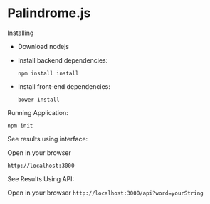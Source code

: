 # Palindrome.js

 Installing

- Download nodejs
- Install backend dependencies:

    ```npm install install```

- Install front-end dependencies:

    ```bower install```

Running Application:

```npm init```

See results using interface:

Open in your browser

```http://localhost:3000```

See Results Using API:

Open in your browser
```http://localhost:3000/api?word=yourString```